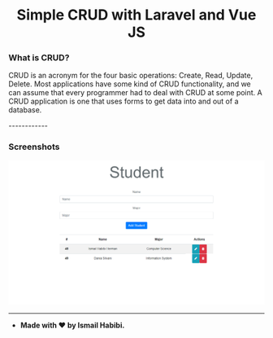 <h1 align="center">Simple CRUD with Laravel and Vue JS</h1>

### What is CRUD?

<p> CRUD is an acronym for the four basic operations: Create, Read, Update, Delete. Most applications have some kind of CRUD functionality, and we can assume that every programmer had to deal with CRUD at some point. A CRUD application is one that uses forms to get data into and out of a database. </p>
------------

### Screenshots

![Simple CRUD with Laravel and Vue JS](example/example.png)

------------

- **Made with ❤️ by Ismail Habibi.**
